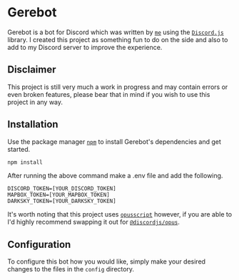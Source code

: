 # Gerebot

Gerebot is a bot for Discord which was written by [`me`](https://github.com/KieranLProctor) using the [`Discord.js`](https://discord.js.org/#/) library. I created this project as something fun to do on the side and also to add to my Discord server to improve the experience.

## Disclaimer

This project is still very much a work in progress and may contain errors or even broken features, please bear that in mind if you wish to use this project in any way.

## Installation

Use the package manager [`npm`](https://www.npmjs.com/) to install Gerebot's dependencies and get started.

```bash
npm install
```

After running the above command make a .env file and add the following.

```
DISCORD_TOKEN=[YOUR_DISCORD_TOKEN]
MAPBOX_TOKEN=[YOUR_MAPBOX_TOKEN]
DARKSKY_TOKEN=[YOUR_DARKSKY_TOKEN]
```

It's worth noting that this project uses [`opusscript`](https://www.npmjs.com/package/opusscript) however, if you are able to I'd highly recommend swapping it out for [`@discordjs/opus`](https://www.npmjs.com/package/@discordjs/opus).

## Configuration

To configure this bot how you would like, simply make your desired changes to the files in the `config` directory.